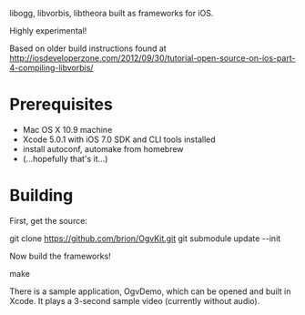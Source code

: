 libogg, libvorbis, libtheora built as frameworks for iOS.

Highly experimental!

Based on older build instructions found at http://iosdeveloperzone.com/2012/09/30/tutorial-open-source-on-ios-part-4-compiling-libvorbis/

# Prerequisites

* Mac OS X 10.9 machine
* Xcode 5.0.1 with iOS 7.0 SDK and CLI tools installed
* install autoconf, automake from homebrew
* (...hopefully that's it...)

# Building

First, get the source:

  git clone https://github.com/brion/OgvKit.git
  git submodule update --init

Now build the frameworks!

  make

There is a sample application, OgvDemo, which can be opened and built in Xcode.
It plays a 3-second sample video (currently without audio).
